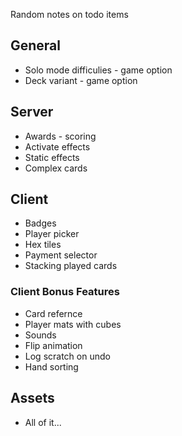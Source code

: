 Random notes on todo items

## General

* Solo mode difficulies - game option
* Deck variant - game option

## Server

* Awards - scoring
* Activate effects
* Static effects
* Complex cards

## Client

* Badges
* Player picker
* Hex tiles
* Payment selector
* Stacking played cards

### Client Bonus Features

* Card refernce
* Player mats with cubes
* Sounds
* Flip animation
* Log scratch on undo
* Hand sorting

## Assets

* All of it...